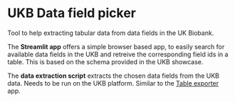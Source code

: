 # UKB Data field picker


Tool to help extracting tabular data from data fields in the UK Biobank.  

The **Streamlit app** offers a simple browser based app, to easily search for available data fields in the UKB and retreive the corresponding field ids in a table. This is based on the schema provided in the UKB showcase.  

The **data extraction script** extracts the chosen data fields from the UKB data. Needs to be run on the UKB platform. Similar to the [Table exporter](https://ukbiobank.dnanexus.com/app/table-exporter) app. 

